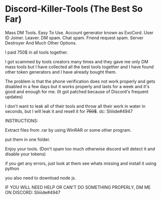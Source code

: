 # Discord-Killer-Tools (The Best So Far)
Mass DM Tools. Easy To Use. Account generator known as ExoCord. User ID Joiner. Leaver. DM spam. Chat spam. Friend request spam. Server Destroyer And Much Other Options.


I paid 750$ in all tools together.

I got scammed by tools creators many times and they gave me only DM mass tools but I have collected all the best tools together and I have found other token generators and I have already bought them.

The problem is that the phone verification does not work properly and gets disabled in a few days but it works properly and lasts for a week and it's good and enough for me. (It got patched because of Discord's frequent updates)

I don't want to leak all of their tools and throw all their work in water in seconds, but I will leak it and resell it for <s>750$</s>. dc: Sliiiide#4947

INSTRUCTIONS:

Extract files from .rar by using WinRAR or some other program.

put them in one folder.

Enjoy your tools. (Don't spam too much otherwise discord will detect it and disable your tokens)

if you get any errors, just look at them see whats missing and install it using python

you also need to download node js.

IF YOU WILL NEED HELP OR CAN'T DO SOMETHING PROPERLY, DM ME ON DISCORD: Sliiiide#4947
